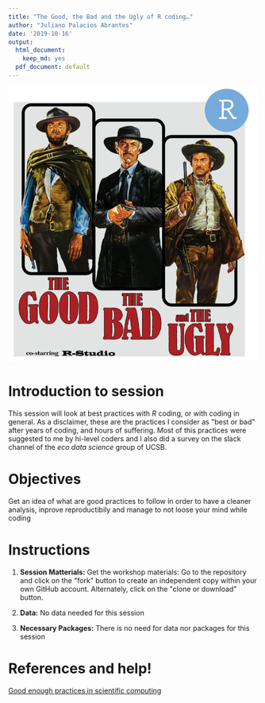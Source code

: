 ```yaml
---
title: "The Good, the Bad and the Ugly of R coding…"
author: "Juliano Palacios Abrantes"
date: '2019-10-16'
output:
  html_document:
    keep_md: yes
  pdf_document: default
---
```


![The Good, the Bad and the Ugly of R coding](./Images/GoBaUg.png)



# Introduction to session

This session will look at best practices with *R* coding, or with coding in general. As a disclaimer, these are the practices I consider as "best or bad" after years of coding, and hours of suffering. Most of this practices were suggested to me by hi-level coders and I also did a survey on the slack channel of the *eco data science* group of UCSB. 

# Objectives

Get an idea of what are good practices to follow in order to have a cleaner analysis, inprove reproductibily and manage to not loose your mind while coding

# Instructions

1. **Session Matterials:** Get the workshop materials: Go to the repository and click on the "fork" button to create an independent copy within your own GitHub account. Alternately, click on the "clone or download" button. 

2. **Data:** No data needed for this session

3. **Necessary Packages:** There is no need for data nor packages for this session

# References and help!

[Good enough practices in scientific computing
](https://journals.plos.org/ploscompbiol/article?id=10.1371/journal.pcbi.1005510)
